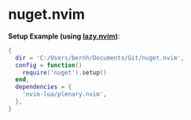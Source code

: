 # nuget.nvim

**Setup Example (using [lazy.nvim](https://github.com/folke/lazy.nvim))**:
```lua
{
  dir = 'C:/Users/bernh/Documents/Git/nuget.nvim',
  config = function()
    require('nuget').setup()
  end,
  dependencies = {
    'nvim-lua/plenary.nvim',
  },
}
```
